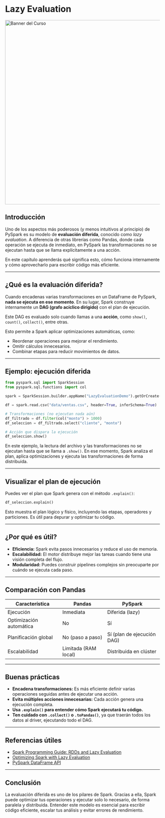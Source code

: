 
# Lazy Evaluation 

<img src="../images/lazy.png" alt="Banner del Curso" width="600" >


## Introducción

Uno de los aspectos más poderosos (y menos intuitivos al principio) de PySpark es su modelo de **evaluación diferida**, conocido como *lazy evaluation*. A diferencia de otras librerías como Pandas, donde cada operación se ejecuta de inmediato, en PySpark las transformaciones no se ejecutan hasta que se llama explícitamente a una acción.

En este capítulo aprenderás qué significa esto, cómo funciona internamente y cómo aprovecharlo para escribir código más eficiente.

---

## ¿Qué es la evaluación diferida?

Cuando encadenas varias transformaciones en un DataFrame de PySpark, **nada se ejecuta en ese momento**. En su lugar, Spark construye internamente un **DAG (grafo acíclico dirigido)** con el plan de ejecución.

Este DAG es evaluado solo cuando llamas a una **acción**, como `show()`, `count()`, `collect()`, entre otras.

Esto permite a Spark aplicar optimizaciones automáticas, como:

- Reordenar operaciones para mejorar el rendimiento.
- Omitir cálculos innecesarios.
- Combinar etapas para reducir movimientos de datos.

---

## Ejemplo: ejecución diferida

```python
from pyspark.sql import SparkSession
from pyspark.sql.functions import col

spark = SparkSession.builder.appName("LazyEvaluationDemo").getOrCreate()

df = spark.read.csv("data/ventas.csv", header=True, inferSchema=True)

# Transformaciones (no ejecutan nada aún)
df_filtrado = df.filter(col("monto") > 1000)
df_seleccion = df_filtrado.select("cliente", "monto")

# Acción que dispara la ejecución
df_seleccion.show()
```

En este ejemplo, la lectura del archivo y las transformaciones no se ejecutan hasta que se llama a `.show()`. En ese momento, Spark analiza el plan, aplica optimizaciones y ejecuta las transformaciones de forma distribuida.

---

## Visualizar el plan de ejecución

Puedes ver el plan que Spark genera con el método `.explain()`:

```python
df_seleccion.explain()
```

Esto muestra el plan lógico y físico, incluyendo las etapas, operadores y particiones. Es útil para depurar y optimizar tu código.

---

## ¿Por qué es útil?

- **Eficiencia:** Spark evita pasos innecesarios y reduce el uso de memoria.
- **Escalabilidad:** El motor distribuye mejor las tareas cuando tiene una visión completa del flujo.
- **Modularidad:** Puedes construir pipelines complejos sin preocuparte por cuándo se ejecuta cada paso.

---

## Comparación con Pandas

| Característica        | Pandas                   | PySpark                    |
|------------------------|--------------------------|----------------------------|
| Ejecución              | Inmediata                | Diferida (lazy)            |
| Optimización automática| No                       | Sí                         |
| Planificación global   | No (paso a paso)         | Sí (plan de ejecución DAG) |
| Escalabilidad          | Limitada (RAM local)     | Distribuida en clúster     |

---

## Buenas prácticas

- **Encadena transformaciones:** Es más eficiente definir varias operaciones seguidas antes de ejecutar una acción.
- **Evita múltiples acciones innecesarias:** Cada acción genera una ejecución completa.
- **Usa `.explain()` para entender cómo Spark ejecutará tu código.**
- **Ten cuidado con `.collect()` o `.toPandas()`**, ya que traerán todos los datos al driver, ejecutando todo el DAG.


---

## Referencias útiles

- [Spark Programming Guide: RDDs and Lazy Evaluation](https://spark.apache.org/docs/latest/rdd-programming-guide.html#rdd-operations)
- [Optimizing Spark with Lazy Evaluation](https://towardsdatascience.com/why-does-spark-use-lazy-evaluation-a6c7f6f889f2)
- [PySpark DataFrame API](https://spark.apache.org/docs/latest/api/python/reference/pyspark.sql.html)

---

## Conclusión

La evaluación diferida es uno de los pilares de Spark. Gracias a ella, Spark puede optimizar tus operaciones y ejecutar solo lo necesario, de forma paralela y distribuida. Entender este modelo es esencial para escribir código eficiente, escalar tus análisis y evitar errores de rendimiento.

